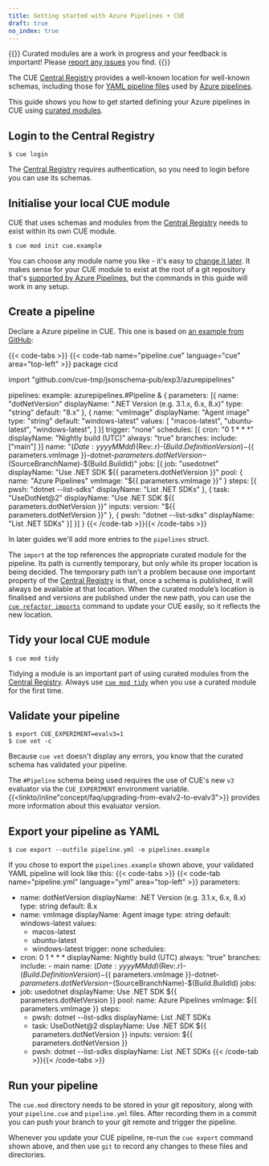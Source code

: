 ```yaml
---
title: Getting started with Azure Pipelines + CUE
draft: true
no_index: true
---
```


{{<info>}}
Curated modules are a work in progress and your feedback is important!
Please [report any issues]({{<report-issue-url>}}) you find.
{{</info>}}

The CUE
[Central Registry](https://registry.cue.works/)
provides a well-known location for well-known schemas, including those for
[YAML pipeline files](https://learn.microsoft.com/azure/devops/pipelines/yaml-schema)
used by [Azure pipelines](https://learn.microsoft.com/azure/devops/pipelines).

This guide shows you how to get started defining your Azure pipelines in CUE using
[curated modules]({{<relref"curated-modules-faq">}}).

## Login to the Central Registry

```text { title="TERMINAL" type="terminal" codeToCopy="Y3VlIGxvZ2lu" }
$ cue login
```
The
[Central Registry](https://registry.cue.works)
requires authentication, so you need to login before you can use its schemas.

## Initialise your local CUE module

CUE that uses schemas and modules from the
[Central Registry](https://registry.cue.works)
needs to exist within its own CUE module.
```text { title="TERMINAL" type="terminal" codeToCopy="Y3VlIG1vZCBpbml0IGN1ZS5leGFtcGxl" }
$ cue mod init cue.example
```
You can choose any module name you like - it's easy to
[change it later]({{<relref"docs/reference/command/cue-help-mod-rename">}}).
It makes sense for your CUE module to exist at the root of a git repository that's
[supported by Azure Pipelines](https://learn.microsoft.com/azure/devops/pipelines/repos),
but the commands in this guide will work in any setup.

## Create a pipeline

Declare a Azure pipeline in CUE. This one is based on
[an example from GitHub](https://github.com/geekzter/azure-pipeline-examples/blob/main/install-dotnet-sdk.yml):

{{< code-tabs >}}
{{< code-tab name="pipeline.cue" language="cue" area="top-left" >}}
package cicd

import "github.com/cue-tmp/jsonschema-pub/exp3/azurepipelines"

pipelines: example: azurepipelines.#Pipeline & {
	parameters: [{
		name:        "dotNetVersion"
		displayName: ".NET Version (e.g. 3.1.x, 6.x, 8.x)"
		type:        "string"
		default:     "8.x"
	}, {
		name:        "vmImage"
		displayName: "Agent image"
		type:        "string"
		default:     "windows-latest"
		values: [
			"macos-latest",
			"ubuntu-latest",
			"windows-latest",
		]
	}]
	trigger: "none"
	schedules: [{
		cron:        "0 1 * * *"
		displayName: "Nightly build (UTC)"
		always:      "true"
		branches: include: ["main"]
	}]
	name: "$(Date:yyyyMMdd)$(Rev:.r)-$(Build.DefinitionVersion)-${{ parameters.vmImage }}-dotnet-${{ parameters.dotNetVersion }}-$(SourceBranchName)-$(Build.BuildId)"
	jobs: [{
		job:         "usedotnet"
		displayName: "Use .NET SDK ${{ parameters.dotNetVersion }}"
		pool: {
			name:    "Azure Pipelines"
			vmImage: "${{ parameters.vmImage }}"
		}
		steps: [{
			pwsh:        "dotnet --list-sdks"
			displayName: "List .NET SDKs"
		}, {
			task:        "UseDotNet@2"
			displayName: "Use .NET SDK ${{ parameters.dotNetVersion }}"
			inputs: version: "${{ parameters.dotNetVersion }}"
		}, {
			pwsh:        "dotnet --list-sdks"
			displayName: "List .NET SDKs"
		}]
	}]
}
{{< /code-tab >}}{{< /code-tabs >}}

In later guides we'll add more entries to the `pipelines` struct.

The `import` at the top references the appropriate curated module for the pipeline.
Its path is currently temporary, but only while its proper location is being decided.
The temporary path isn't a problem because one important property of the
[Central Registry](https://registry.cue.works)
is that, once a schema is published, it will always be
available at that location.
When the curated module’s location is finalised and versions are published
under the new path, you can use the
[`cue refactor imports`]({{<relref"docs/reference/command/cue-help-refactor-imports">}})
command to update your CUE easily, so it reflects the new location.

## Tidy your local CUE module

```text { title="TERMINAL" type="terminal" codeToCopy="Y3VlIG1vZCB0aWR5" }
$ cue mod tidy
```
Tidying a module is an important part of using curated modules from the
[Central Registry](https://registry.cue.works).
Always use
[`cue mod tidy`]({{<relref"docs/reference/command/cue-help-mod-tidy">}})
when you use a curated module for the first time.

## Validate your pipeline

```text { title="TERMINAL" type="terminal" codeToCopy="ZXhwb3J0IENVRV9FWFBFUklNRU5UPWV2YWx2Mz0xCmN1ZSB2ZXQgLWM=" }
$ export CUE_EXPERIMENT=evalv3=1
$ cue vet -c
```
Because `cue vet` doesn't display any errors, you know that the curated schema has validated your pipeline.

The `#Pipeline` schema being used requires the use of CUE's new `v3` evaluator
via the `CUE_EXPERIMENT` environment variable.
{{<linkto/inline"concept/faq/upgrading-from-evalv2-to-evalv3">}} provides more
information about this evaluator version.

## Export your pipeline as YAML

```text { title="TERMINAL" type="terminal" codeToCopy="Y3VlIGV4cG9ydCAtLW91dGZpbGUgcGlwZWxpbmUueW1sIC1lIHBpcGVsaW5lcy5leGFtcGxl" }
$ cue export --outfile pipeline.yml -e pipelines.example
```
If you chose to export the `pipelines.example` shown above,
your validated YAML pipeline will look like this:
{{< code-tabs >}}
{{< code-tab name="pipeline.yml" language="yml" area="top-left" >}}
parameters:
  - name: dotNetVersion
    displayName: .NET Version (e.g. 3.1.x, 6.x, 8.x)
    type: string
    default: 8.x
  - name: vmImage
    displayName: Agent image
    type: string
    default: windows-latest
    values:
      - macos-latest
      - ubuntu-latest
      - windows-latest
trigger: none
schedules:
  - cron: 0 1 * * *
    displayName: Nightly build (UTC)
    always: "true"
    branches:
      include:
        - main
name: $(Date:yyyyMMdd)$(Rev:.r)-$(Build.DefinitionVersion)-${{ parameters.vmImage }}-dotnet-${{ parameters.dotNetVersion }}-$(SourceBranchName)-$(Build.BuildId)
jobs:
  - job: usedotnet
    displayName: Use .NET SDK ${{ parameters.dotNetVersion }}
    pool:
      name: Azure Pipelines
      vmImage: ${{ parameters.vmImage }}
    steps:
      - pwsh: dotnet --list-sdks
        displayName: List .NET SDKs
      - task: UseDotNet@2
        displayName: Use .NET SDK ${{ parameters.dotNetVersion }}
        inputs:
          version: ${{ parameters.dotNetVersion }}
      - pwsh: dotnet --list-sdks
        displayName: List .NET SDKs
{{< /code-tab >}}{{< /code-tabs >}}
## Run your pipeline

The `cue.mod` directory needs to be stored in your git repository, along with
your `pipeline.cue` and `pipeline.yml` files. After recording them in a commit
you can push your branch to your git remote and trigger the pipeline.

Whenever you update your CUE pipeline, re-run the `cue export` command shown
above, and then use `git` to record any changes to these files and directories.
